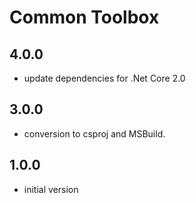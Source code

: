 # Common Toolbox

## 4.0.0

- update dependencies for .Net Core 2.0

## 3.0.0

- conversion to csproj and MSBuild.

## 1.0.0

- initial version
